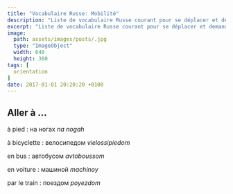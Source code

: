 ```yaml
---
title: "Vocabulaire Russe: Mobilité"
description: "Liste de vocabulaire Russe courant pour se déplacer et demander sa route."
excerpt: "Liste de vocabulaire Russe courant pour se déplacer et demander sa route."
image:
  path: assets/images/posts/.jpg
  type: "ImageObject"
  width: 640
  height: 360
tags: [
  orientation
]
date: 2017-01-01 20:20:20 +0100
---
```



## Aller à ...

à pied
: на ногах
*na nogah*

à bicyclette
: велосипедом
*vielossipiedom*

en bus
: автобусом
*avtoboussom*

en voiture
: машиной
*machinoy*

par le train
: поездом
*poyezdom*
